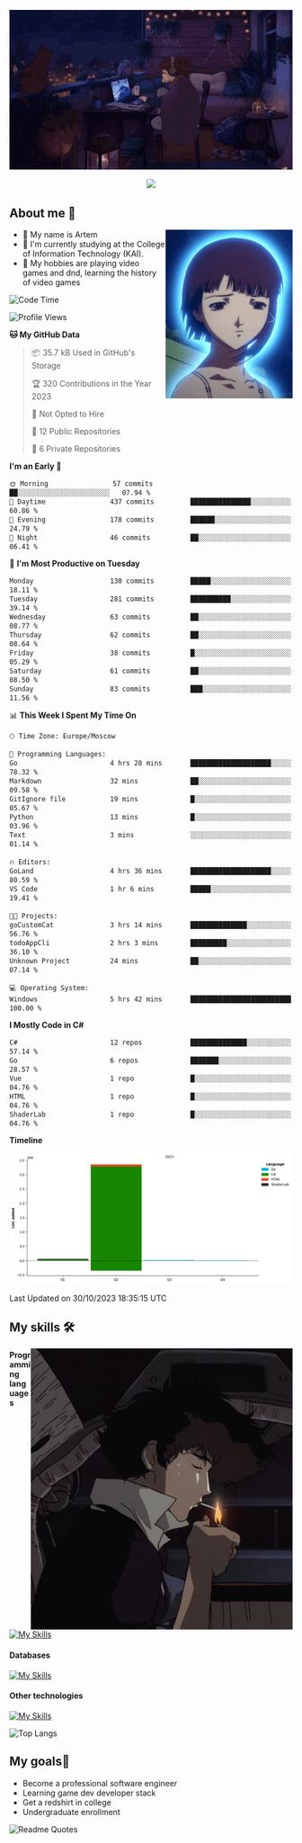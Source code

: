 <div align="center">
  <p>
    <img src="assets/lo-fi.gif">
  </p>
  <p>
    <img src="https://readme-typing-svg.herokuapp.com?color=%2336BCF7&lines=Welcome-to-my-profile&center=true&width=380&height=50&duration=4000&pause=1000">
  </p>
</div>

<div>
  <h2>About me 🚀</h2>
   <div align="center">
    <img src="assets/lain2.gif" align="right" height="300px">
  </div>
  <ul>
    <li>👨 My name is Artem</li>
    <li>🌱 I'm currently studying at the College of Information Technology (KAI).</li>
    <li>👾 My hobbies are playing video games and dnd, learning the history of video games </li>
  </ul>
</div>


<!--START_SECTION:waka-->
![Code Time](http://img.shields.io/badge/Code%20Time-25%20hrs%2027%20mins-blue)

![Profile Views](http://img.shields.io/badge/Profile%20Views-0-blue)

**🐱 My GitHub Data** 

> 📦 35.7 kB Used in GitHub's Storage 
 > 
> 🏆 320 Contributions in the Year 2023
 > 
> 🚫 Not Opted to Hire
 > 
> 📜 12 Public Repositories 
 > 
> 🔑 6 Private Repositories 
 > 
**I'm an Early 🐤** 

```text
🌞 Morning                57 commits          ██░░░░░░░░░░░░░░░░░░░░░░░   07.94 % 
🌆 Daytime                437 commits         ███████████████░░░░░░░░░░   60.86 % 
🌃 Evening                178 commits         ██████░░░░░░░░░░░░░░░░░░░   24.79 % 
🌙 Night                  46 commits          ██░░░░░░░░░░░░░░░░░░░░░░░   06.41 % 
```
📅 **I'm Most Productive on Tuesday** 

```text
Monday                   130 commits         █████░░░░░░░░░░░░░░░░░░░░   18.11 % 
Tuesday                  281 commits         ██████████░░░░░░░░░░░░░░░   39.14 % 
Wednesday                63 commits          ██░░░░░░░░░░░░░░░░░░░░░░░   08.77 % 
Thursday                 62 commits          ██░░░░░░░░░░░░░░░░░░░░░░░   08.64 % 
Friday                   38 commits          █░░░░░░░░░░░░░░░░░░░░░░░░   05.29 % 
Saturday                 61 commits          ██░░░░░░░░░░░░░░░░░░░░░░░   08.50 % 
Sunday                   83 commits          ███░░░░░░░░░░░░░░░░░░░░░░   11.56 % 
```


📊 **This Week I Spent My Time On** 

```text
🕑︎ Time Zone: Europe/Moscow

💬 Programming Languages: 
Go                       4 hrs 28 mins       ████████████████████░░░░░   78.32 % 
Markdown                 32 mins             ██░░░░░░░░░░░░░░░░░░░░░░░   09.58 % 
GitIgnore file           19 mins             █░░░░░░░░░░░░░░░░░░░░░░░░   05.67 % 
Python                   13 mins             █░░░░░░░░░░░░░░░░░░░░░░░░   03.96 % 
Text                     3 mins              ░░░░░░░░░░░░░░░░░░░░░░░░░   01.14 % 

🔥 Editors: 
GoLand                   4 hrs 36 mins       ████████████████████░░░░░   80.59 % 
VS Code                  1 hr 6 mins         █████░░░░░░░░░░░░░░░░░░░░   19.41 % 

🐱‍💻 Projects: 
goCustomCat              3 hrs 14 mins       ██████████████░░░░░░░░░░░   56.76 % 
todoAppCli               2 hrs 3 mins        █████████░░░░░░░░░░░░░░░░   36.10 % 
Unknown Project          24 mins             ██░░░░░░░░░░░░░░░░░░░░░░░   07.14 % 

💻 Operating System: 
Windows                  5 hrs 42 mins       █████████████████████████   100.00 % 
```

**I Mostly Code in C#** 

```text
C#                       12 repos            ██████████████░░░░░░░░░░░   57.14 % 
Go                       6 repos             ███████░░░░░░░░░░░░░░░░░░   28.57 % 
Vue                      1 repo              █░░░░░░░░░░░░░░░░░░░░░░░░   04.76 % 
HTML                     1 repo              █░░░░░░░░░░░░░░░░░░░░░░░░   04.76 % 
ShaderLab                1 repo              █░░░░░░░░░░░░░░░░░░░░░░░░   04.76 % 
```



**Timeline**

![Lines of Code chart](https://raw.githubusercontent.com/nifle3/nifle3/main/assets/bar_graph.png)


 Last Updated on 30/10/2023 18:35:15 UTC
<!--END_SECTION:waka-->

## My skills 🛠️

<div align="center">
  <img src="assets/bebop_smoke.gif" align="right" height="500px">
</div>


#### Programming languages
[![My Skills](https://skillicons.dev/icons?i=go,cs,python)](https://skillicons.dev)
#### Databases
[![My Skills](https://skillicons.dev/icons?i=mysql,mongodb,postgres)](https://skillicons.dev)
#### Other technologies
[![My Skills](https://skillicons.dev/icons?i=unity,docker,git,wasm)](https://skillicons.dev)

![Top Langs](https://github-readme-stats.vercel.app/api/top-langs/?username=nifle3&layout=compact&theme=nord)


## My goals🚀
- Become a professional software engineer
- Learning game dev developer stack
- Get a redshirt in college
- Undergraduate enrollment

![Readme Quotes](https://quotes-github-readme.vercel.app/api?type=horizontal&theme=nord) 
